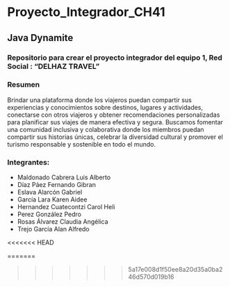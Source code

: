# Proyecto_Integrador_CH41
## Java Dynamite
### Repositorio para crear el proyecto integrador del equipo 1, Red Social : “DELHAZ TRAVEL”

### Resumen
Brindar una plataforma donde los viajeros puedan compartir sus experiencias y conocimientos sobre destinos, lugares y actividades, conectarse con otros viajeros y obtener recomendaciones personalizadas para planificar sus viajes de manera efectiva y segura. Buscamos fomentar una comunidad inclusiva y colaborativa donde los miembros puedan compartir sus historias únicas, celebrar la diversidad cultural y promover el turismo responsable y sostenible en todo el mundo. 


### Integrantes:
* Maldonado Cabrera Luis Alberto
* Díaz Páez Fernando Gibran
* Eslava Alarcón Gabriel 
* García Lara Karen Aidee 
* Hernandez Cuatecontzi Carol Heli 
* Perez González Pedro
* Rosas Álvarez Claudia Angélica
* Trejo García Alan Alfredo

<<<<<<< HEAD

=======
>>>>>>> 5a17e008d1f50ee8a20d35a0ba246d570d019b16
